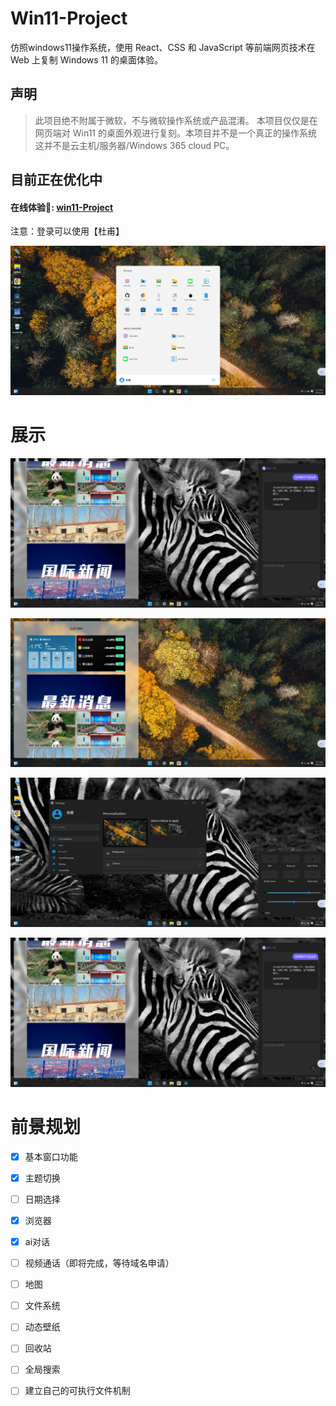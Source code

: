 # Win11-Project


仿照windows11操作系统，使用 React、CSS 和 JavaScript 等前端网页技术在 Web 上复制 Windows 11 的桌面体验。

## 声明

> 此项目绝不附属于微软，不与微软操作系统或产品混淆。 本项目仅仅是在网页端对 Win11 的桌面外观进行复刻。本项目并不是一个真正的操作系统 这并不是云主机/服务器/Windows 365 cloud PC。


## 目前正在优化中

#### 在线体验🌈: [win11-Project](http://154.8.175.183:3000/) 
注意：登录可以使用【杜甫】

![image](https://github.com/HeToNGi/win11-project/blob/master/public/home.png)

# 展示

![image](https://github.com/HeToNGi/win11-project/blob/master/public/72f8acb18baa5a652223df67e3c2bee.png)

![image](https://github.com/HeToNGi/win11-project/blob/master/public/75c8b7298506016dd1874156cda91c2.png)

![image](https://github.com/HeToNGi/win11-project/blob/master/public/baf26fcba2e978aa26640d55a5f094a.png)

![image](https://github.com/HeToNGi/win11-project/blob/master/public/72f8acb18baa5a652223df67e3c2bee.png)



# 前景规划

- [x] 基本窗口功能
- [x] 主题切换
- [ ] 日期选择
- [x] 浏览器
- [x] ai对话
- [ ] 视频通话（即将完成，等待域名申请）
- [ ] 地图
- [ ] 文件系统
- [ ] 动态壁纸
- [ ] 回收站
- [ ] 全局搜索
- [ ] 建立自己的可执行文件机制




